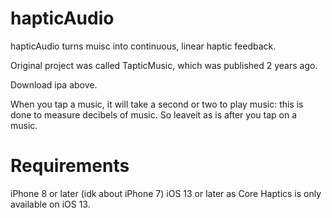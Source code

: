 # hapticAudio
hapticAudio turns muisc into continuous, linear haptic feedback.

Original project was called TapticMusic, which was published 2 years ago.

Download ipa above.

When you tap a music, it will take a second or two to play music: this is done to measure decibels of music. So leaveit as is after you tap on a music.

# Requirements
iPhone 8 or later (idk about iPhone 7)
iOS 13 or later as Core Haptics is only available on iOS 13.
